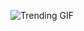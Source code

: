 ![Trending GIF](https://media3.giphy.com/media/xUPGcEliCc7bETyfO8/giphy.gif?cid=8bb21772zgkul5pron9cohcfq2tr0cfwv7eo00jnf6lnhphh&ep=v1_gifs_search&rid=giphy.gif&ct=g)
